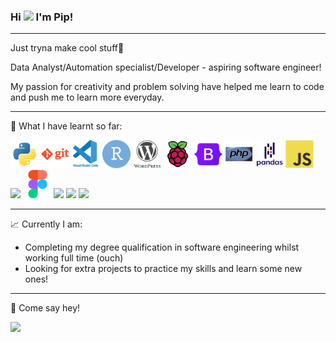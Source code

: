 ### Hi <img src="https://raw.githubusercontent.com/MartinHeinz/MartinHeinz/master/wave.gif" height="30"/> I'm Pip! 
---

Just tryna make cool stuff:star_struck:

Data Analyst/Automation specialist/Developer - aspiring software engineer!

My passion for creativity and problem solving have helped me learn to code and push me to learn more everyday.

---
:briefcase: What I have learnt so far:

<img src="https://github.com/devicons/devicon/blob/master/icons/python/python-original.svg" height="45"/> <img src="https://github.com/devicons/devicon/blob/master/icons/git/git-plain-wordmark.svg" height="45"/> <img src="https://github.com/devicons/devicon/blob/master/icons/vscode/vscode-original-wordmark.svg" height="45"/> <img src="https://github.com/devicons/devicon/blob/master/icons/rstudio/rstudio-original.svg" height="45"/> <img src="https://github.com/devicons/devicon/blob/master/icons/wordpress/wordpress-plain-wordmark.svg" height="45"/> <img src="https://github.com/devicons/devicon/blob/master/icons/raspberrypi/raspberrypi-original.svg" height="45"/> 
<img src="https://github.com/devicons/devicon/blob/master/icons/bootstrap/bootstrap-original.svg" height="45"/> 
<img src="https://github.com/devicons/devicon/blob/master/icons/php/php-original.svg" height="45"/> 
<img src="https://github.com/devicons/devicon/blob/master/icons/pandas/pandas-original-wordmark.svg" height="45"/> 
<img src="https://github.com/devicons/devicon/blob/master/icons/javascript/javascript-original.svg" height="45"/> 
<img src="https://github.com/amido/azure-vector-icons/blob/master/renders/sql-database-generic.png" height="45"/> 
<img src="https://github.com/devicons/devicon/blob/master/icons/figma/figma-original.svg" height="45"/> 
<img src="https://github.com/microsoft/PowerBI-Icons/blob/main/SVG/Power-BI.svg" height="45"/> 
<img src="https://github.com/microsoft/PowerBI-Icons/blob/main/PNG/Power-Apps-Colored.png" height="45"/> 
<img src="https://github.com/microsoft/PowerBI-Icons/blob/main/PNG/Power-Automate-Colored.png" height="45"/>


---

:chart_with_upwards_trend: Currently I am:
 - Completing my degree qualification in software engineering whilst working full time (ouch)
 - Looking for extra projects to practice my skills and learn some new ones!

---

:speech_balloon: Come say hey!

<a href="https://www.linkedin.com/in/pip-austin-222615173/"><img src = "https://img.shields.io/badge/LinkedIn-0077B5?style=for-the-badge&logo=linkedin&logoColor=white"/></a>



<!--
**pippayyy/pippayyy** is a ✨ _special_ ✨ repository because its `README.md` (this file) appears on your GitHub profile.

Here are some ideas to get you started:

- 🔭 I’m currently working on ...
- 🌱 I’m currently learning ...
- 👯 I’m looking to collaborate on ...
- 🤔 I’m looking for help with ...
- 💬 Ask me about ...
- 📫 How to reach me: ...
- 😄 Pronouns: ...
- ⚡ Fun fact: ...
-->
